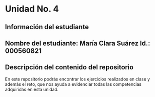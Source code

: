 # Unidad No. 4
## Información del estudiante  
Nombre del estudiante:  María Clara Suárez 
Id.: 000560821
---
## Descripción del contenido del repositorio  
En este repositorio podrás encontrar los ejercicios realizados en clase y además el reto, que nos ayuda a evidenciar todas las competencias adquiridas en esta unidad.


